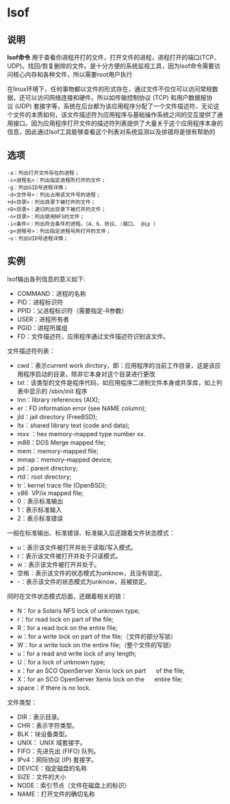 # **lsof**

## 说明

**lsof命令** 用于查看你进程开打的文件，打开文件的进程，进程打开的端口(TCP、UDP)。找回/恢复删除的文件。是十分方便的系统监视工具，因为lsof命令需要访问核心内存和各种文件，所以需要root用户执行

在linux环境下，任何事物都以文件的形式存在，通过文件不仅仅可以访问常规数据，还可以访问网络连接和硬件。所以如传输控制协议 (TCP) 和用户数据报协议 (UDP) 套接字等，系统在后台都为该应用程序分配了一个文件描述符，无论这个文件的本质如何，该文件描述符为应用程序与基础操作系统之间的交互提供了通用接口。因为应用程序打开文件的描述符列表提供了大量关于这个应用程序本身的信息，因此通过lsof工具能够查看这个列表对系统监测以及排错将是很有帮助的

## 选项

```info
-a：列出打开文件存在的进程；
-c<进程名>：列出指定进程所打开的文件；
-g：列出GID号进程详情；
-d<文件号>：列出占用该文件号的进程；
+d<目录>：列出目录下被打开的文件；
+D<目录>：递归列出目录下被打开的文件；
-n<目录>：列出使用NFS的文件；
-i<条件>：列出符合条件的进程。（4、6、协议、:端口、 @ip ）
-p<进程号>：列出指定进程号所打开的文件；
-u：列出UID号进程详情；

```

## 实例

lsof输出各列信息的意义如下:

* COMMAND：进程的名称
* PID：进程标识符
* PPID：父进程标识符（需要指定-R参数）
* USER：进程所有者
* PGID：进程所属组
* FD：文件描述符，应用程序通过文件描述符识别该文件。

文件描述符列表：

* cwd：表示current work dirctory，即：应用程序的当前工作目录，这是该应用程序启动的目录，除非它本身对这个目录进行更改
* txt：该类型的文件是程序代码，如应用程序二进制文件本身或共享库，如上列表中显示的 /sbin/init 程序
* lnn：library references (AIX);
* er：FD information error (see NAME column);
* jld：jail directory (FreeBSD);
* ltx：shared library text (code and data);
* mxx ：hex memory-mapped type number xx.
* m86：DOS Merge mapped file;
* mem：memory-mapped file;
* mmap：memory-mapped device;
* pd：parent directory;
* rtd：root directory;
* tr：kernel trace file (OpenBSD);
* v86  VP/ix mapped file;
* 0：表示标准输出
* 1：表示标准输入
* 2：表示标准错误

一般在标准输出、标准错误、标准输入后还跟着文件状态模式：

* u：表示该文件被打开并处于读取/写入模式。
* r：表示该文件被打开并处于只读模式。
* w：表示该文件被打开并处于。
* 空格：表示该文件的状态模式为unknow，且没有锁定。
* -：表示该文件的状态模式为unknow，且被锁定。

同时在文件状态模式后面，还跟着相关的锁：

* N：for a Solaris NFS lock of unknown type;
* r：for read lock on part of the file;
* R：for a read lock on the entire file;
* w：for a write lock on part of the file;（文件的部分写锁）
* W：for a write lock on the entire file;（整个文件的写锁）
* u：for a read and write lock of any length;
* U：for a lock of unknown type;
* x：for an SCO OpenServer Xenix lock on part      of the file;
* X：for an SCO OpenServer Xenix lock on the      entire file;
* space：if there is no lock.

文件类型：

* DIR：表示目录。
* CHR：表示字符类型。
* BLK：块设备类型。
* UNIX： UNIX 域套接字。
* FIFO：先进先出 (FIFO) 队列。
* IPv4：网际协议 (IP) 套接字。
* DEVICE：指定磁盘的名称
* SIZE：文件的大小
* NODE：索引节点（文件在磁盘上的标识）
* NAME：打开文件的确切名称
